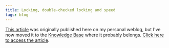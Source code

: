 ```yaml
---
title: Locking, double-checked locking and speed
tags: blog
---
```


[This article](http://www.wincent.com/a/knowledge-base/archives/2006/01/locking_doublec.php) was originally published here on my personal weblog, but I've now moved it to the [Knowledge Base](http://www.wincent.com/a/knowledge-base/) where it probably belongs. [Click here to access the article](http://www.wincent.com/a/knowledge-base/archives/2006/01/locking_doublec.php).
